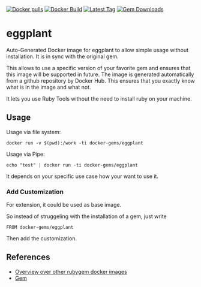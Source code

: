 [![Docker pulls](https://img.shields.io/docker/pulls/rubygem/eggplant.svg)](https://hub.docker.com/r/rubygem/eggplant/)
[![Docker Build](https://img.shields.io/docker/automated/rubygem/eggplant.svg)](https://hub.docker.com/r/rubygem/eggplant/)
[![Latest Tag](https://img.shields.io/github/tag/docker-rubygem/eggplant.svg)](https://hub.docker.com/r/rubygem/eggplant/)
[![Gem Downloads](https://img.shields.io/gem/dt/eggplant.svg)](https://rubygems.org/gems/eggplant/)
# eggplant

Auto-Generated Docker image for eggplant to allow simple usage without installation.
It is in sync with the original gem.

This allows to use a specific version of your favorite gem and ensures that this image will be supported in future.
The image is generated automatically from a github repository by Docker Hub.
This ensures that you exactly know what is in the image and what not.

It lets you use Ruby Tools without the need to install ruby on your machine.

## Usage

Usage via file system:

`docker run -v $(pwd):/work -ti docker-gems/eggplant`

Usage via Pipe:

`echo "test" | docker run -ti docker-gems/eggplant`

It depends on your specific use case how your want to use it.

### Add Customization

For extension, it could be used as base image.

So instead of struggeling with the installation of a gem, just write

`FROM docker-gems/eggplant`

Then add the customization.

## References

 - [Overview over other rubygem docker images](https://github.com/thinkbot/docker-rubygem)
 - [Gem](https://rubygems.org/gems/eggplant/)
